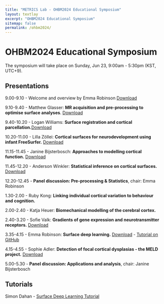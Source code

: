 ```yaml
---
title: "METRICS Lab - OHBM2024 Educational Symposium"
layout: textlay
excerpt: "OHBM2024 Educational Symposium"
sitemap: false
permalink: /ohbm2024/
---
```


# OHBM2024 Educational Symposium

The symposium will take place on Sunday, Jun 23, 9:00am - 5:30pm (KST, UTC+9).

## Presentations

9.00-9.10 - Welcome and overview by Emma Robinson [Download](https://emckclac-my.sharepoint.com/:p:/g/personal/k1644933_kcl_ac_uk/EZOUBUfZoRZNovj6KqfCJ0UB6S06D_b6YhQr4T0gaZGcIQ?e=UijT67)

9.10-9.40 - Matthew Glasser: __MR acquisition and pre-processing to optimise surface analyses__. [Download](https://emckclac-my.sharepoint.com/:p:/g/personal/k1644933_kcl_ac_uk/EUNGl7S0YBNEjUMhAMICo-UBJSVswq-NZ56xM_kzNP-URA?e=pUfPWY)

9.40-10.20 - Logan Williams: __Surface registration and cortical parcellation.__[Download](https://docs.google.com/presentation/d/1voXMDy5VFjaHAYcsGwboBNbBawhns1bU/edit?usp=sharing&ouid=102123682150311517228&rtpof=true&sd=true)

10.20-11.00 - Lilla Zöllei: __Cortical surfaces for neurodevelopment using infant FreeSurfer.__ [Download](https://emckclac-my.sharepoint.com/:p:/g/personal/k1644933_kcl_ac_uk/EYKU-OTaFoBOjKAGrerS1AcBvhYHXdJEznylPmuJFW2s0Q?e=axWS5j)

11.15-11.45 - Janine Bijsterbosch: __Approaches to modelling cortical function.__ [Download](https://emckclac-my.sharepoint.com/:p:/g/personal/k1644933_kcl_ac_uk/EZYZ_Qx90PNJraklxRhacEEBFAk8J_emgRS79OOKBPWE9Q?e=HcZick)

11.45-12.20 - Anderson Winkler: __Statistical inference on cortical surfaces.__ [Download](https://emckclac-my.sharepoint.com/:p:/g/personal/k1644933_kcl_ac_uk/EfYNE81GtYBGknDhmwY32D4Bdi1DR1-LYm6-Ouk4raos_Q?e=0jsobm)

12.20-12.45 - __Panel discussion: Pre-processing & Statistics__, chair: Emma Robinson

1.30-2.00 - Ruby Kong: __Linking individual cortical variation to behaviour and cognition.__

2.00-2.40 - Katja Heuer: __Biomechanical modelling of the cerebral cortex.__

2.40-3.20 - Sofie Valk: __Gradients of gene expression and neurotransmitter receptors.__ [Download](https://emckclac-my.sharepoint.com/:p:/g/personal/k1644933_kcl_ac_uk/Efz0H2TsuIFKhqlxy1UYQWgB0RzYBe0QH79DMlZPFqOX8g?e=lGLqhy)

3.35-4.15 - Emma Robinson: __Surface deep learning.__ [Download](https://emckclac-my.sharepoint.com/:p:/g/personal/k1644933_kcl_ac_uk/EZ1Sw4yhkRlGg4fElFXJrEsBuiQ-8towFlo_1hcuuOekBg?e=eBHX97) - [Tutorial on GitHub](https://github.com/metrics-lab/surface-deep-learning-tutorial)

4.15-4.55 - Sophie Adler: __Detection of focal cortical dysplasias - the MELD project.__ [Download](https://emckclac-my.sharepoint.com/:p:/g/personal/k1644933_kcl_ac_uk/EYtKLnkuoJFDoIhhkvCrGuABrqbf-VLTLhZ-5rGR10tUeQ?e=ASHN5Z)

5.00-5.30 - __Panel discussion: Applications and analysis__, chair: Janine Bijsterbosch


## Tutorials

Simon Dahan - [Surface Deep Learning Tutorial](https://github.com/metrics-lab/surface-deep-learning-tutorial)
<br>
<br>
<br>
<br>
